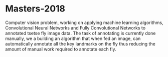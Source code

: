 # Masters-2018
Computer vision problem, working on applying machine learning algorithms, Convolutional Neural Networks and Fully Convolutional Networks to annotated tsetse fly image data. The task of annotating is currently done manually, we a building an algorithm that when fed an image, can automatically annotate all the key landmarks on the fly thus reducing the amount of manual work required to annotate each fly.
